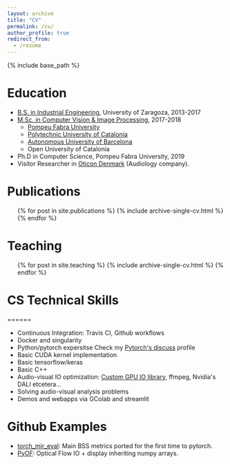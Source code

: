 ```yaml
---
layout: archive
title: "CV"
permalink: /cv/
author_profile: true
redirect_from:
  - /resume
---
```


{% include base_path %}

Education
======
* [B.S. in Industrial Engineering](https://estudios.unizar.es/estudio/asignaturas?anyo_academico=2019&estudio_id=20190144&centro_id=110&plan_id_nk=436&sort=curso), University of Zaragoza, 2013-2017
* [M.Sc. in Computer Vision & Image Processing](https://www.uab.cat/web/estudiar/official-master-s-degrees/general-information/computer-vision-1096480962610.html?param1=1345648392514), 2017-2018  
  * [Pompeu Fabra University](https://www.upf.edu/home)
  * [Polytechnic University of Catalonia](https://www.upc.edu/en?set_language=en)
  * [Autonomous University of Barcelona](https://www.uab.cat/web/universitat-autonoma-de-barcelona-1345467954774.html)
  * Open University of Catalonia
* Ph.D in Computer Science, Pompeu Fabra University, 2019 
* Visitor Researcher in [Oticon Denmark](https://www.oticon.com/) (Audiology company).  
 
Publications
======
  <ul>{% for post in site.publications %}
    {% include archive-single-cv.html %}
  {% endfor %}</ul>  
  
Teaching
======
  <ul>{% for post in site.teaching %}
    {% include archive-single-cv.html %}
  {% endfor %}</ul>

# CS Technical Skills  
======  
* Continuous Integration: Travis CI, Github workflows  
* Docker and singularity  
* Python/pytorch expersitse Check my [Pytorch's discuss](https://discuss.pytorch.org/u/juanfmontesinos/summary) profile  
* Basic CUDA kernel implementation  
* Basic tensorflow/keras  
* Basic C++ 
* Audio-visual IO optimization: [Custom GPU IO library](https://github.com/JuanFMontesinos/PyNVIdeoReader), ffmpeg, Nvidia's DALI etcetera...  
* Solving audio-visual analysis problems  
* Demos and webapps via GColab and streamlit  

Github Examples   
======  
* [torch_mir_eval](https://github.com/JuanFMontesinos/torch_mir_eval): Main BSS metrics ported for the first time to pytorch.  
* [PyOF](https://github.com/JuanFMontesinos/PyOF): Optical Flow IO + display inheriting numpy arrays.  
